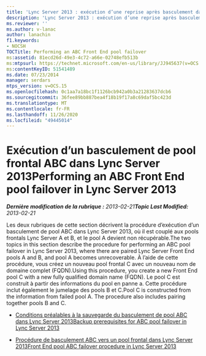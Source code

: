 ```yaml
---
title: 'Lync Server 2013 : exécution d’une reprise après basculement dans un pool frontal ABC'
description: 'Lync Server 2013 : exécution d’une reprise après basculement d’un pool frontal ABC.'
ms.reviewer: ''
ms.author: v-lanac
author: lanachin
f1.keywords:
- NOCSH
TOCTitle: Performing an ABC Front End pool failover
ms:assetid: 81ecd26d-49e3-4c72-a66e-02748efb513b
ms:mtpsurl: https://technet.microsoft.com/en-us/library/JJ945637(v=OCS.15)
ms:contentKeyID: 51541489
ms.date: 07/23/2014
manager: serdars
mtps_version: v=OCS.15
ms.openlocfilehash: 0c1aa7a18bc1f1126bcb942a0b3a21283637dcb6
ms.sourcegitcommit: 36fee89bb887bea4f18b19f17a8c69daf5bc423d
ms.translationtype: MT
ms.contentlocale: fr-FR
ms.lasthandoff: 11/26/2020
ms.locfileid: "49445014"
---
```

# <a name="performing-an-abc-front-end-pool-failover-in-lync-server-2013"></a><span data-ttu-id="687c0-103">Exécution d’un basculement de pool frontal ABC dans Lync Server 2013</span><span class="sxs-lookup"><span data-stu-id="687c0-103">Performing an ABC Front End pool failover in Lync Server 2013</span></span>

<div data-xmlns="http://www.w3.org/1999/xhtml">

<div class="topic" data-xmlns="http://www.w3.org/1999/xhtml" data-msxsl="urn:schemas-microsoft-com:xslt" data-cs="https://msdn.microsoft.com/">

<div data-asp="https://msdn2.microsoft.com/asp">



</div>

<div id="mainSection">

<div id="mainBody"><span data-ttu-id="687c0-104">

<span> </span></span><span class="sxs-lookup"><span data-stu-id="687c0-104">

<span> </span></span></span>

<span data-ttu-id="687c0-105">_**Dernière modification de la rubrique :** 2013-02-21_</span><span class="sxs-lookup"><span data-stu-id="687c0-105">_**Topic Last Modified:** 2013-02-21_</span></span>

<span data-ttu-id="687c0-106">Les deux rubriques de cette section décrivent la procédure d’exécution d’un basculement de pool ABC dans Lync Server 2013, où il est couplé aux pools frontals Lync Server A et B, et le pool A devient non récupérable.</span><span class="sxs-lookup"><span data-stu-id="687c0-106">The two topics in this section describe the procedure for performing an ABC pool failover in Lync Server 2013, where there are paired Lync Server Front End pools A and B, and pool A becomes unrecoverable.</span></span> <span data-ttu-id="687c0-107">À l’aide de cette procédure, vous créez un nouveau pool frontal C avec un nouveau nom de domaine complet (FQDN).</span><span class="sxs-lookup"><span data-stu-id="687c0-107">Using this procedure, you create a new Front End pool C with a new fully qualified domain name (FQDN).</span></span> <span data-ttu-id="687c0-108">Le pool C est construit à partir des informations du pool en panne a. Cette procédure inclut également le jumelage des pools B et C.</span><span class="sxs-lookup"><span data-stu-id="687c0-108">Pool C is constructed from the information from failed pool A. The procedure also includes pairing together pools B and C.</span></span>

  - [<span data-ttu-id="687c0-109">Conditions préalables à la sauvegarde du basculement de pool ABC dans Lync Server 2013</span><span class="sxs-lookup"><span data-stu-id="687c0-109">Backup prerequisites for ABC pool failover in Lync Server 2013</span></span>](lync-server-2013-backup-prerequisites-for-abc-pool-failover.md)

  - [<span data-ttu-id="687c0-110">Procédure de basculement ABC vers un pool frontal dans Lync Server 2013</span><span class="sxs-lookup"><span data-stu-id="687c0-110">Front End pool ABC failover procedure in Lync Server 2013</span></span>](lync-server-2013-front-end-pool-abc-failover-procedure.md)

<span data-ttu-id="687c0-111"></div>

<span> </span>

</div>

</div>

</span><span class="sxs-lookup"><span data-stu-id="687c0-111"></div>

<span> </span>

</div>

</div>

</span></span></div>


